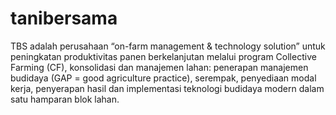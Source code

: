 # tanibersama

TBS adalah perusahaan “on-farm management & technology solution” untuk peningkatan produktivitas panen berkelanjutan melalui program Collective Farming (CF), konsolidasi dan manajemen lahan: penerapan manajemen budidaya (GAP = good agriculture practice), serempak, penyediaan modal kerja, penyerapan hasil dan implementasi teknologi budidaya modern dalam satu hamparan blok lahan.
